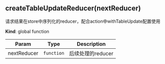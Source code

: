 <a name="createTableUpdateReducer"></a>

## createTableUpdateReducer(nextReducer)
请求结果在store中序列化的reducer，配合action中withTableUpdate配置使用

**Kind**: global function  

| Param | Type | Description |
| --- | --- | --- |
| nextReducer | <code>function</code> | 后续处理的reducer |


